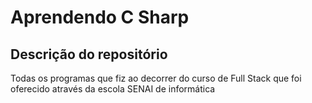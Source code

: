 Aprendendo C Sharp
====================

Descrição do repositório
-------------------------

Todas os programas que fiz ao decorrer do curso de Full Stack que foi oferecido através da escola SENAI de informática